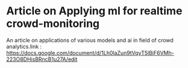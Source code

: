 # Article on Applying ml for realtime crowd-monitoring
An article on applications of various models and ai in field of crowd analytics.link : https://docs.google.com/document/d/1Lh0laZun9tVqyT5lBiF6VMh-223O8DHisBRncB1u27A/edit
